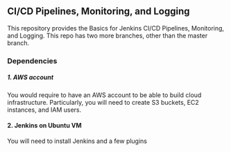 ## CI/CD Pipelines, Monitoring, and Logging
This repository provides the Basics for Jenkins CI/CD Pipelines, Monitoring, and Logging. This repo has two more branches, other than the master branch. 


### Dependencies
##### 1. AWS account
You would require to have an AWS account to be able to build cloud infrastructure. Particularly, you will need to create S3 buckets, EC2 instances, and IAM users.

#### 2. Jenkins on Ubuntu VM
You will need to install Jenkins and a few plugins








